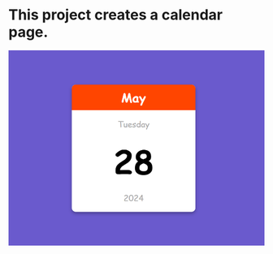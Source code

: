 # This project creates a calendar page.

![MiniCalendar](https://github.com/Sarah269/verbose-doodle/blob/main/HTML_CSS_JS/MiniCalPage/MiniCalPage.png)

